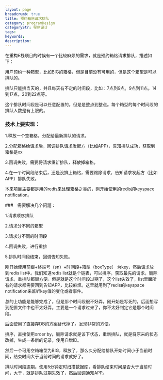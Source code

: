 ```yaml
---
layout: page
breadcrumb: true
title: 预约箱格请求排队
category: programDesign
categoryStr: 程序设计
tags: 
keywords: 
description: 
---
```



在重构E栈项目的时候有一个比较麻烦的需求，就是预约箱格请求排队，描述如下：

用户预约一种箱型，比如BIG的箱格，但是目前没有可用的，但是这个箱型是可以排队的。

排队只能排当天的，并且每天有不定的时间段，比如：7点到9点，9点到11点，14到17点，20到22点等。

这个排队时间段是可以任意配置的，但是是整点到整点。每个箱型的每个时间段的排队人数是有上限的。


### 技术上要实现：

1.释放一个空箱格，分配给最新排队的请求。

2.分配箱格给请求后，回调排队请求发起方（比如APP），告知排队成功，获取到箱格是xx

3.回调失败，需要将请求重新排队，释放掉箱格。

4.在一个时间段结束后，还是没排上箱格，需要踢除请求，告知请求发起方（比如APP）排队失败。

本来项目主要都是用的redis来处理箱格之类的，刚开始使用的redis的keyspace notification。

###　需要解决几个问题：

1.请求顺序排队

2.请求分不同的箱型

3.请求分不同的时间段

4.回调失败，进行重排

5.排队时间段结束，回调告知失败。

刚开始使用前缀+终端号（sn）+时间段+箱型（boxType） 为key，然后请求放到redis list中。我们知道redis list就是个链表，可以排序，获取最先的请求，删除请求，重排队都很方便。但是就是这个时间段过期了，这个list失效了，list里面所有的请求都需要回到告知APP，比较麻烦。这里就用到了redis的keyspace notification来监听key值的变化或者事件。

总的上功能是能够完成了。但是那个时间段很不好弄，刚开始是写死的，后面想写到配置文件中也不太好弄。主要是一个请求过来了，你不太好判定它是那个时间段。

后面使用了直接存DB的方案替代掉了。发现非常的方便。

排序，直接使用order by，删除请求就是该下状态，重新排队，就是将原来的状态改掉，生成一条新的记录，使用自增ID。

然后一个可用空箱箱型为BIG，释放了，那么久分配给排队开始时间小于当前时间，结束时间大于当前时间的请求就好了。

排队时间段逾期，使用5分钟定时扫描数据库，看排队结束时间是否大于当前时间，大于，就是排队过期失效了，然后回调通知APP。



